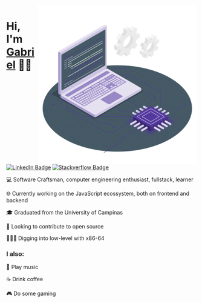 <img src="./.github/cpu.svg" width="420px" height="420px"  align='right' />

<h1>Hi, I'm <a href="https://www.linkedin.com/in/gabrielsanttana" target="_blank">Gabriel</a> 👋🏽</h1>

[![LinkedIn Badge](https://img.shields.io/badge/-LinkedIn-blue?style=flat-square&logo=Linkedin&logoColor=white&link=https://www.linkedin.com/in/gabrielsanttana/)](https://www.linkedin.com/in/gabrielsanttana/)
[![Stackverflow Badge](https://img.shields.io/badge/Stack%20Overflow-FE7A16?style=flat-square&logo=stack%20overflow&logoColor=fff)](https://stackoverflow.com/users/12422017/gabriel-santana)

<p>💻 Software Craftsman, computer engineering enthusiast, fullstack, learner</p>

<p>🌐 Currently working on the JavaScript ecossystem, both on frontend and backend</p>

<p>🎓 Graduated from the University of Campinas</p>

<p>📖 Looking to contribute to open source</p>

<p>🧑🏽‍🔬 Digging into low-level with x86-64</p>

### I also:

🎸 Play music

☕ Drink coffee

🎮 Do some gaming
